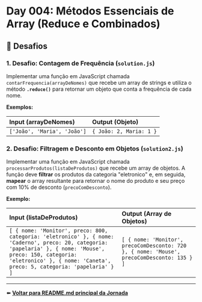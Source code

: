 # Day 004: Métodos Essenciais de Array (Reduce e Combinados)

## 🎯 Desafios

### 1. Desafio: Contagem de Frequência (`solution.js`)

Implementar uma função em JavaScript chamada `contarFrequencia(arrayDeNomes)` que recebe um array de strings e utiliza o método **`.reduce()`** para retornar um objeto que conta a frequência de cada nome.

**Exemplos:**

| Input (arrayDeNomes) | Output (Objeto) |
| :--- | :--- |
| `['João', 'Maria', 'João']` | `{ João: 2, Maria: 1 }` |

### 2. Desafio: Filtragem e Desconto em Objetos (`solution2.js`)

Implementar uma função em JavaScript chamada `processarProdutos(listaDeProdutos)` que recebe um array de objetos. A função deve **filtrar** os produtos da categoria "eletronico" e, em seguida, **mapear** o array resultante para retornar o nome do produto e seu preço com 10% de desconto (`precoComDesconto`).

**Exemplo:**

| Input (listaDeProdutos) | Output (Array de Objetos) |
| :--- | :--- |
| ```[ { nome: 'Monitor', preco: 800, categoria: 'eletronico' }, { nome: 'Caderno', preco: 20, categoria: 'papelaria' }, { nome: 'Mouse', preco: 150, categoria: 'eletronico' }, { nome: 'Caneta', preco: 5, categoria: 'papelaria' } ]``` | ```[ { nome: 'Monitor', precoComDesconto: 720 }, { nome: 'Mouse', precoComDesconto: 135 } ]``` |

---

⬅️ **[Voltar para README.md principal da Jornada](../../README.md)**